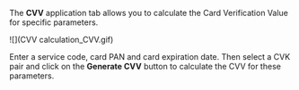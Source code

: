 The **CVV** application tab allows you to calculate the Card Verification Value for specific parameters.

![](CVV calculation_CVV.gif)

Enter a service code, card PAN and card expiration date. Then select a CVK pair and click on the **Generate CVV** button to calculate the CVV for these parameters.
